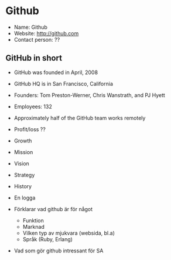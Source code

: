 # Github

- Name: Github
- Website: http://github.com
- Contact person: ??

## GitHub in short

- GitHub was founded in April, 2008
- GitHub HQ is in San Francisco, California
- Founders: Tom Preston-Werner, Chris Wanstrath, and PJ Hyett
- Employees: 132
- Approximately half of the GitHub team works remotely
- Profit/loss ??
- Growth
- Mission
- Vision
- Strategy
- History
- En logga

- Förklarar vad github är för något
  - Funktion
  - Marknad
  - Vilken typ av mjukvara (websida, bl.a)
  - Språk (Ruby, Erlang)

- Vad som gör github intressant för SA